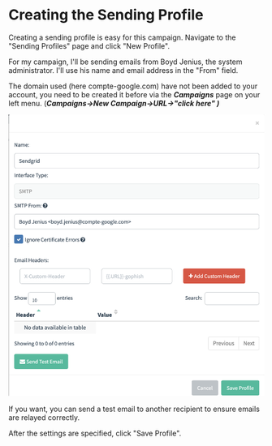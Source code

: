 # Creating the Sending Profile

Creating a sending profile is easy for this campaign. Navigate to the "Sending Profiles" page and click "New Profile".

For my campaign, I'll be sending emails from Boyd Jenius, the system administrator. I'll use his name and email address in the "From" field.

The domain used (here compte-google.com) have not been added to your account, you need to be created it before via the  _**Campaigns**_ page on your left menu. (_**Campaigns->New Campaign->URL->"click here" )**_

![](../.gitbook/assets/image.png)

If you want, you can send a test email to another recipient  to ensure emails are relayed correctly.

After the settings are specified, click "Save Profile".
